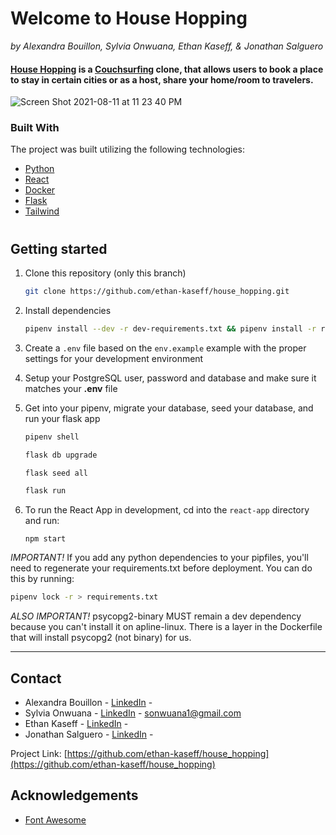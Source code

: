 # Welcome to House Hopping
*by Alexandra Bouillon, Sylvia Onwuana, Ethan Kaseff, & Jonathan Salguero*
#### [House Hopping](https://house-hopping.herokuapp.com/) is a [Couchsurfing](https://www.couchsurfing.com/) clone, that allows users to book a place to stay in certain cities or as a host, share your home/room to travelers.

![Screen Shot 2021-08-11 at 11 23 40 PM](https://user-images.githubusercontent.com/69067446/129133719-530bc690-b8a5-4d6b-b9c3-dc594dc93504.png)


### Built With
The project was built utilizing the following technologies:
* [Python](https://www.python.org/)
* [React](https://reactjs.org/)
* [Docker](https://www.docker.com/)
* [Flask](https://flask.palletsprojects.com/en/2.0.x/)
* [Tailwind](https://tailwindcss.com/)
#

## Getting started

1. Clone this repository (only this branch)

   ```bash
   git clone https://github.com/ethan-kaseff/house_hopping.git
   ```

2. Install dependencies

      ```bash
      pipenv install --dev -r dev-requirements.txt && pipenv install -r requirements.txt
      ```

3. Create a `.env` file based on the `env.example` example with the proper settings for your
   development environment
4. Setup your PostgreSQL user, password and database and make sure it matches your **.env** file
5. Get into your pipenv, migrate your database, seed your database, and run your flask app

   ```bash
   pipenv shell
   ```

   ```bash
   flask db upgrade
   ```

   ```bash
   flask seed all
   ```

   ```bash
   flask run
   ```

6. To run the React App in development, cd into the `react-app` directory and run:
   ```
   npm start
   ```
*IMPORTANT!*
   If you add any python dependencies to your pipfiles, you'll need to regenerate your requirements.txt before deployment.
   You can do this by running:

   ```bash
   pipenv lock -r > requirements.txt
   ```

*ALSO IMPORTANT!*
   psycopg2-binary MUST remain a dev dependency because you can't install it on apline-linux.
   There is a layer in the Dockerfile that will install psycopg2 (not binary) for us.
***


## Contact

* Alexandra Bouillon - [LinkedIn](https://www.linkedin.com/in/alexandrabouillon/) - 
* Sylvia Onwuana - [LinkedIn](https://www.linkedin.com/in/sylvia-o/) - sonwuana1@gmail.com
* Ethan Kaseff - [LinkedIn](https://www.linkedin.com/in/ethankaseff/) - 
* Jonathan Salguero - [LinkedIn](https://www.linkedin.com/in/josalgue/) - 

Project Link: [https://github.com/ethan-kaseff/house_hopping](https://github.com/ethan-kaseff/house_hopping)

## Acknowledgements
* [Font Awesome](https://fontawesome.com)
